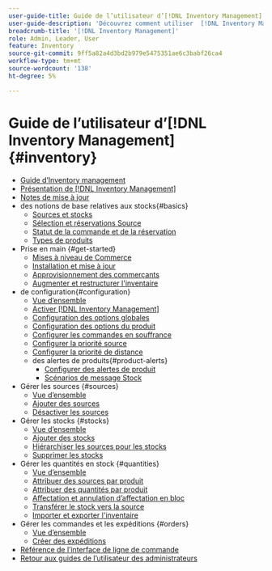 ```yaml
---
user-guide-title: Guide de l’utilisateur d’[!DNL Inventory Management]
user-guide-description: 'Découvrez comment utiliser  [!DNL Inventory Management]  fonctionnalités pour gérer les quantités pour les ventes et gérer les expéditions pour terminer les commandes [!DNL Commerce] '
breadcrumb-title: '[!DNL Inventory Management]'
role: Admin, Leader, User
feature: Inventory
source-git-commit: 9ff5a82a4d3bd2b979e5475351ae6c3babf26ca4
workflow-type: tm+mt
source-wordcount: '138'
ht-degree: 5%

---
```



# Guide de l’utilisateur d’[!DNL Inventory Management] {#inventory}

- [Guide d’Inventory management](guide-overview.md)
- [Présentation de  [!DNL Inventory Management]](introduction.md)
- [Notes de mise à jour](release-notes.md)
- des notions de base relatives aux stocks{#basics}
   - [Sources et stocks](sources-stocks.md)
   - [Sélection et réservations Source](selection-reservations.md)
   - [Statut de la commande et de la réservation](order-status.md)
   - [Types de produits](product-types.md)
- Prise en main {#get-started}
   - [Mises à niveau de Commerce](migrate.md)
   - [Installation et mise à jour](install-update.md)
   - [Approvisionnement des commerçants](merchant-sourcing.md)
   - [Augmenter et restructurer l&#39;inventaire](expand-restructure.md)
- de configuration{#configuration}
   - [Vue d’ensemble](configuration.md)
   - [Activer  [!DNL Inventory Management]](enable.md)
   - [Configuration des options globales](global-options.md)
   - [Configuration des options du produit](product-options.md)
   - [Configurer les commandes en souffrance](backorders.md)
   - [Configurer la priorité source](source-priority-algorithm.md)
   - [Configurer la priorité de distance](distance-priority-algorithm.md)
   - des alertes de produits{#product-alerts}
      - [Configurer des alertes de produit](alert-setup.md)
      - [Scénarios de message Stock](stock-messages.md)
- Gérer les sources {#sources}
   - [Vue d’ensemble](sources-manage.md)
   - [Ajouter des sources](sources-add.md)
   - [Désactiver les sources](sources-disable.md)
- Gérer les stocks {#stocks}
   - [Vue d’ensemble](stocks-manage.md)
   - [Ajouter des stocks](stocks-add.md)
   - [Hiérarchiser les sources pour les stocks](stocks-prioritize-sources.md)
   - [Supprimer les stocks](stocks-delete.md)
- Gérer les quantités en stock {#quantities}
   - [Vue d’ensemble](quantities-manage.md)
   - [Attribuer des sources par produit](sources-assign-per-product.md)
   - [Attribuer des quantités par produit](quantities-assign-per-product.md)
   - [Affectation et annulation d’affectation en bloc](bulk-assignment.md)
   - [Transférer le stock vers la source](inventory-transfer.md)
   - [Importer et exporter l&#39;inventaire](inventory-import-export.md)
- Gérer les commandes et les expéditions {#orders}
   - [Vue d’ensemble](shipments.md)
   - [Créer des expéditions](shipments-create.md)
- [Référence de l’interface de ligne de commande](cli.md)
- [Retour aux guides de l’utilisateur des administrateurs](https://experienceleague.adobe.com/en/docs/commerce-admin/user-guides/home)


